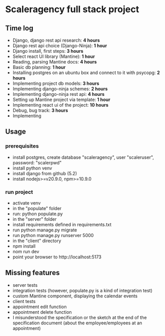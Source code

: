 # Scaleragency full stack project

## Time log

- Django, django rest api research: **4 hours**
- Django rest api choice (Django-Ninja): **1 hour**
- Django install, first steps: **3 hours**
- Select react UI library (Mantine): **1 hour**
- Reading, parsing Mantine docs: **4 hours**
- Basic db planning: **1 hour**
- Installing postgres on an ubuntu box and connect to it with psycopg: **2 hours**
- Implementing project db models: **3 hours**
- Implementing django-ninja schemes: **2 hours**
- Implementing django-ninja rest api: **4 hours**
- Setting up Mantine project via template: **1 hour**
- Implementing react ui of the project: **10 hours**
- Debug, bug track: **3 hours**
- Implementing 

## Usage

### prerequisites
- install postgres, create database "scaleragency", user "scaleruser", password: "scalerpwd"
- install python venv
- install django from github (5.2)
- install nodejs>=v20.9.0, npm>=10.9.0

### run project
- activate venv
- in the "populate" folder
- run: python populate.py
- in the "server" folder
- install requirements defined in requirements.txt
- run python manage.py migrate
- run python manage.py runserver 5000
- in the "client" directory
- npm install
- nom run dev
- point your browser to http://localhost:5173

## Missing features
- server tests
- integration tests (however, populate.py is a kind of integration test)
- custom Mantine component, displaying the calendar events
- client tests
- appointment edit function
- appointment delete function
- I misunderstood the specification or the sketch at the end of the specification document (about the employee/employees at an appointment)
